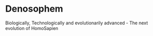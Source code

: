 # Denosophem
Biologically, Technologically and evolutionarily advanced - The next evolution of HomoSapien 
